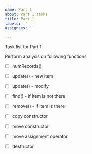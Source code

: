 ```yaml
---
name: Part 1
about: Part 1 tasks
title: Part 1
labels: ''
assignees: ''

---
```


Task list for Part 1

Perform analysis on following functions

- [ ] numRecords()
- [ ] update() - new item
- [ ] update() - modify
- [ ] find() - if item is not there
- [ ] remove() - if item is there
- [ ] copy constructor
- [ ] move constructor
- [ ] move assignment operator
- [ ] destructor

